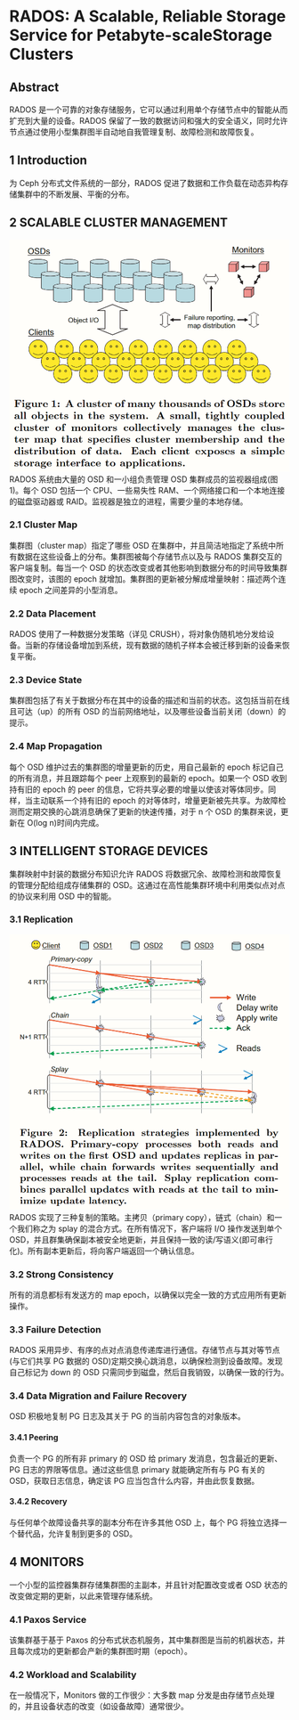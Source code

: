 # RADOS: A Scalable, Reliable Storage Service for Petabyte-scaleStorage Clusters

## Abstract

RADOS 是一个可靠的对象存储服务，它可以通过利用单个存储节点中的智能从而扩充到大量的设备。RADOS 保留了一致的数据访问和强大的安全语义，同时允许节点通过使用小型集群图半自动地自我管理复制、故障检测和故障恢复。

## 1 Introduction

为 Ceph 分布式文件系统的一部分，RADOS 促进了数据和工作负载在动态异构存储集群中的不断发展、平衡的分布。

## 2 SCALABLE CLUSTER MANAGEMENT

![](img/RADOS_Figure_1.png)
RADOS 系统由大量的 OSD 和一小组负责管理 OSD 集群成员的监视器组成(图 1)。每个 OSD 包括一个 CPU、一些易失性 RAM、一个网络接口和一个本地连接的磁盘驱动器或 RAID。监视器是独立的进程，需要少量的本地存储。

### 2.1 Cluster Map

集群图（cluster map）指定了哪些 OSD 在集群中，并且简洁地指定了系统中所有数据在这些设备上的分布。集群图被每个存储节点以及与 RADOS 集群交互的客户端复制。每当一个 OSD 的状态改变或者其他影响到数据分布的时间导致集群图改变时，该图的 epoch 就增加。集群图的更新被分解成增量映射：描述两个连续 epoch 之间差异的小型消息。

### 2.2 Data Placement

RADOS 使用了一种数据分发策略（详见 CRUSH），将对象伪随机地分发给设备。当新的存储设备增加到系统，现有数据的随机子样本会被迁移到新的设备来恢复平衡。

### 2.3 Device State

集群图包括了有关于数据分布在其中的设备的描述和当前的状态。这包括当前在线且可达（up）的所有 OSD 的当前网络地址，以及哪些设备当前关闭（down）的提示。

### 2.4 Map Propagation

每个 OSD 维护过去的集群图的增量更新的历史，用自己最新的 epoch 标记自己的所有消息，并且跟踪每个 peer 上观察到的最新的 epoch。如果一个 OSD 收到持有旧的 epoch 的 peer 的信息，它将共享必要的增量以使该对等体同步。同样，当主动联系一个持有旧的 epoch 的对等体时，增量更新被先共享。为故障检测而定期交换的心跳消息确保了更新的快速传播，对于 n 个 OSD 的集群来说，更新在 O(log n)时间内完成。

## 3 INTELLIGENT STORAGE DEVICES

集群映射中封装的数据分布知识允许 RADOS 将数据冗余、故障检测和故障恢复的管理分配给组成存储集群的 OSD。这通过在高性能集群环境中利用类似点对点的协议来利用 OSD 中的智能。

### 3.1 Replication

![](img/RADOS_Figure_2.png)
RADOS 实现了三种复制的策略。主拷贝（primary copy），链式（chain）和一个我们称之为 splay 的混合方式。在所有情况下，客户端将 I/O 操作发送到单个 OSD，并且群集确保副本被安全地更新，并且保持一致的读/写语义(即可串行化)。所有副本更新后，将向客户端返回一个确认信息。

### 3.2 Strong Consistency

所有的消息都标有发送方的 map epoch，以确保以完全一致的方式应用所有更新操作。

### 3.3 Failure Detection

RADOS 采用异步、有序的点对点消息传递库进行通信。存储节点与其对等节点(与它们共享 PG 数据的 OSD)定期交换心跳消息，以确保检测到设备故障。发现自己标记为 down 的 OSD 只需同步到磁盘，然后自我销毁，以确保一致的行为。

### 3.4 Data Migration and Failure Recovery

OSD 积极地复制 PG 日志及其关于 PG 的当前内容包含的对象版本。

#### 3.4.1 Peering

负责一个 PG 的所有非 primary 的 OSD 给 primary 发消息，包含最近的更新、PG 日志的界限等信息。通过这些信息 primary 就能确定所有与 PG 有关的 OSD，获取日志信息，确定该 PG 应当包含什么内容，并由此恢复数据。

#### 3.4.2 Recovery

与任何单个故障设备共享的副本分布在许多其他 OSD 上，每个 PG 将独立选择一个替代品，允许复制到更多的 OSD。

## 4 MONITORS

一个小型的监控器集群存储集群图的主副本，并且针对配置改变或者 OSD 状态的改变做定期的更新，以此来管理存储系统。

### 4.1 Paxos Service

该集群基于基于 Paxos 的分布式状态机服务，其中集群图是当前的机器状态，并且每次成功的更新都会产新的集群图时期（epoch）。

### 4.2 Workload and Scalability

在一般情况下，Monitors 做的工作很少：大多数 map 分发是由存储节点处理的，并且设备状态的改变（如设备故障）通常很少。
